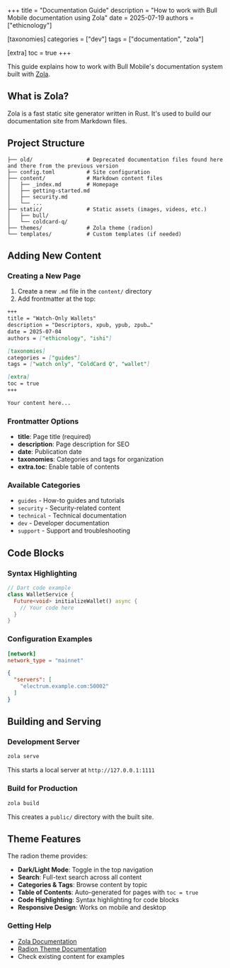 +++
title = "Documentation Guide"
description = "How to work with Bull Mobile documentation using Zola"
date = 2025-07-19
authors = ["ethicnology"]

[taxonomies]
categories = ["dev"]
tags = ["documentation", "zola"]

[extra]
toc = true
+++

This guide explains how to work with Bull Mobile's documentation system built with [Zola](https://www.getzola.org/).

## What is Zola?

Zola is a fast static site generator written in Rust. It's used to build our documentation site from Markdown files.

## Project Structure

```
├── old/                 # Deprecated documentation files found here and there from the previous version
├── config.toml          # Site configuration
├── content/             # Markdown content files
│   ├── _index.md        # Homepage
│   ├── getting-started.md
│   ├── security.md
│   └── ...
├── static/              # Static assets (images, videos, etc.)
│   ├── bull/
│   └── coldcard-q/
├── themes/              # Zola theme (radion)
└── templates/           # Custom templates (if needed)
```

## Adding New Content

### Creating a New Page

1. Create a new `.md` file in the `content/` directory
2. Add frontmatter at the top:

```markdown
+++
title = "Watch-Only Wallets"
description = "Descriptors, xpub, ypub, zpub…"
date = 2025-07-04
authors = ["ethicnology", "ishi"]

[taxonomies]
categories = ["guides"]
tags = ["watch only", "ColdCard Q", "wallet"]

[extra]
toc = true
+++

Your content here...
```

### Frontmatter Options

- **title**: Page title (required)
- **description**: Page description for SEO
- **date**: Publication date
- **taxonomies**: Categories and tags for organization
- **extra.toc**: Enable table of contents

### Available Categories

- `guides` - How-to guides and tutorials
- `security` - Security-related content
- `technical` - Technical documentation
- `dev` - Developer documentation
- `support` - Support and troubleshooting

## Code Blocks

### Syntax Highlighting

```dart
// Dart code example
class WalletService {
  Future<void> initializeWallet() async {
    // Your code here
  }
}
```

### Configuration Examples

```toml
[network]
network_type = "mainnet"
```

```json
{
  "servers": [
    "electrum.example.com:50002"
  ]
}
```

## Building and Serving

### Development Server

```bash
zola serve 
```

This starts a local server at `http://127.0.0.1:1111`

### Build for Production

```bash
zola build
```

This creates a `public/` directory with the built site.

## Theme Features

The radion theme provides:

- **Dark/Light Mode**: Toggle in the top navigation
- **Search**: Full-text search across all content
- **Categories & Tags**: Browse content by topic
- **Table of Contents**: Auto-generated for pages with `toc = true`
- **Code Highlighting**: Syntax highlighting for code blocks
- **Responsive Design**: Works on mobile and desktop

### Getting Help

- [Zola Documentation](https://www.getzola.org/documentation/getting-started/overview/)
- [Radion Theme Documentation](https://github.com/micahkepe/radion)
- Check existing content for examples
